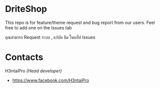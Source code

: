 # DriteShop
This repo is for feature/theme request and bug report from our users.
Feel free to add one on the Issues tab

คุณสามารถ Request ระบบ , แก้บัค ธีม
ในแท็ป Issues

# Contacts
H3ntaiPro *(Head developer)*
- https://www.facebook.com/H3ntaiPro
